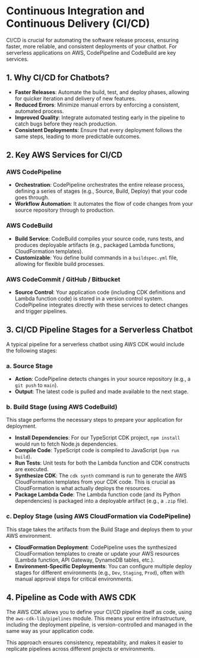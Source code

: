 # Continuous Integration and Continuous Delivery (CI/CD)

CI/CD is crucial for automating the software release process, ensuring faster, more reliable, and consistent deployments of your chatbot. For serverless applications on AWS, CodePipeline and CodeBuild are key services.

## 1. Why CI/CD for Chatbots?

-   **Faster Releases**: Automate the build, test, and deploy phases, allowing for quicker iteration and delivery of new features.
-   **Reduced Errors**: Minimize manual errors by enforcing a consistent, automated process.
-   **Improved Quality**: Integrate automated testing early in the pipeline to catch bugs before they reach production.
-   **Consistent Deployments**: Ensure that every deployment follows the same steps, leading to more predictable outcomes.

## 2. Key AWS Services for CI/CD

### AWS CodePipeline

-   **Orchestration**: CodePipeline orchestrates the entire release process, defining a series of stages (e.g., Source, Build, Deploy) that your code goes through.
-   **Workflow Automation**: It automates the flow of code changes from your source repository through to production.

### AWS CodeBuild

-   **Build Service**: CodeBuild compiles your source code, runs tests, and produces deployable artifacts (e.g., packaged Lambda functions, CloudFormation templates).
-   **Customizable**: You define build commands in a `buildspec.yml` file, allowing for flexible build processes.

### AWS CodeCommit / GitHub / Bitbucket

-   **Source Control**: Your application code (including CDK definitions and Lambda function code) is stored in a version control system. CodePipeline integrates directly with these services to detect changes and trigger pipelines.

## 3. CI/CD Pipeline Stages for a Serverless Chatbot

A typical pipeline for a serverless chatbot using AWS CDK would include the following stages:

### a. Source Stage

-   **Action**: CodePipeline detects changes in your source repository (e.g., a `git push` to `main`).
-   **Output**: The latest code is pulled and made available to the next stage.

### b. Build Stage (using AWS CodeBuild)

This stage performs the necessary steps to prepare your application for deployment.

-   **Install Dependencies**: For our TypeScript CDK project, `npm install` would run to fetch Node.js dependencies.
-   **Compile Code**: TypeScript code is compiled to JavaScript (`npm run build`).
-   **Run Tests**: Unit tests for both the Lambda function and CDK constructs are executed.
-   **Synthesize CDK**: The `cdk synth` command is run to generate the AWS CloudFormation templates from your CDK code. This is crucial as CloudFormation is what actually deploys the resources.
-   **Package Lambda Code**: The Lambda function code (and its Python dependencies) is packaged into a deployable artifact (e.g., a `.zip` file).

### c. Deploy Stage (using AWS CloudFormation via CodePipeline)

This stage takes the artifacts from the Build Stage and deploys them to your AWS environment.

-   **CloudFormation Deployment**: CodePipeline uses the synthesized CloudFormation templates to create or update your AWS resources (Lambda function, API Gateway, DynamoDB tables, etc.).
-   **Environment-Specific Deployments**: You can configure multiple deploy stages for different environments (e.g., `Dev`, `Staging`, `Prod`), often with manual approval steps for critical environments.

## 4. Pipeline as Code with AWS CDK

The AWS CDK allows you to define your CI/CD pipeline itself as code, using the `aws-cdk-lib/pipelines` module. This means your entire infrastructure, including the deployment pipeline, is version-controlled and managed in the same way as your application code.

This approach ensures consistency, repeatability, and makes it easier to replicate pipelines across different projects or environments.
